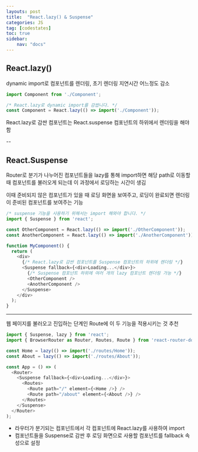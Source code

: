 ```yaml
---
layouts: post
title:  "React.lazy() & Suspense"
categories: JS
tag: [codestates]
toc: true
sidebar:
    nav: "docs"
---
```


## React.lazy()

dynamic import로 컴포넌트를 렌더링, 초기 렌더링 지연시간 어느정도 감소

```js
import Component from './Component';

/* React.lazy로 dynamic import를 감쌉니다. */
const Component = React.lazy(() => import('./Component'));
```
React.lazy로 감싼 컴포넌트는 React.suspense 컴포넌트의 하위에서 렌더링을 해야 함

--

## React.Suspense

Router로 분기가 나누어진 컴포넌트들을 lazy를 통해 import하면 해당 path로 이동할때 컴포넌트를 불러오게 되는데 이 과정에서 로딩하는 시간이 생김

이때 준비되지 않은 컴포넌트가 있을 때 로딩 화면을 보여주고, 로딩이 완료되면 렌더링이 준비된 컴포넌트를 보여주는 기능

```js
/* suspense 기능을 사용하기 위해서는 import 해와야 합니다. */
import { Suspense } from 'react';

const OtherComponent = React.lazy(() => import('./OtherComponent'));
const AnotherComponent = React.lazy(() => import('./AnotherComponent'));

function MyComponent() {
  return (
    <div>
      {/* React.lazy로 감싼 컴포넌트를 Suspense 컴포넌트의 하위에 렌더링 */}
      <Suspense fallback={<div>Loading...</div>}>
        {/* Suspense 컴포넌트 하위에 여러 개의 lazy 컴포넌트 렌더링 가능 */}
        <OtherComponent />
        <AnotherComponent />
      </Suspense>
    </div>
  );
}
```

---

웹 페이지를 불러오고 진입하는 단계인 Route에 이 두 기능을 적용시키는 것 추천

```js
import { Suspense, lazy } from 'react';
import { BrowserRouter as Router, Routes, Route } from 'react-router-dom';

const Home = lazy(() => import('./routes/Home'));
const About = lazy(() => import('./routes/About'));

const App = () => (
  <Router>
    <Suspense fallback={<div>Loading...</div>}>
      <Routes>
        <Route path="/" element={<Home />} />
        <Route path="/about" element={<About />} />
      </Routes>
    </Suspense>
  </Router>
);
```

- 라우터가 분기되는 컴포넌트에서 각 컴포넌트에 React.lazy를 사용하여 import
- 컴포넌트들을 Suspense로 감싼 후 로딩 화면으로 사용할 컴포넌트를 fallback 속성으로 설정
